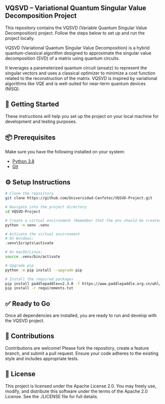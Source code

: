 ## VQSVD – Variational Quantum Singular Value Decomposition Project
This repository contains the VQSVD (Variable Quantum Singular Value Decomposition) project. Follow the steps below to set up and run the project locally.

VQSVD (Variational Quantum Singular Value Decomposition) is a hybrid quantum-classical algorithm designed to approximate the singular value decomposition (SVD) of a matrix using quantum circuits.

It leverages a parameterized quantum circuit (ansatz) to represent the singular vectors and uses a classical optimizer to minimize a cost function related to the reconstruction of the matrix. VQSVD is inspired by variational algorithms like VQE and is well-suited for near-term quantum devices (NISQ).


## 🚀 Getting Started

These instructions will help you set up the project on your local machine for development and testing purposes.

## 📦 Prerequisites

Make sure you have the following installed on your system:

- [Python 3.8](https://www.python.org/downloads/)
- [Git](https://git-scm.com/)

## ⚙️ Setup Instructions

```bash
# Clone the repository
git clone https://github.com/Universidad-Cenfotec/VQSVD-Project.git

# Navigate into the project directory
cd VQSVD-Project

# Create a virtual environment (Remember that the env should be created with Python3.8)
python -m venv .venv

# Activate the virtual environment
# On Windows:
.venv\Scripts\activate

# On macOS/Linux:
source .venv/bin/activate

# Upgrade pip 
python -m pip install --upgrade pip

# Install the required packages
pip install paddlepaddle==2.3.0 -f https://www.paddlepaddle.org.cn/whl/windows/mkl/avx/stable.html
pip install -r requirements.txt
```

## ✅ Ready to Go

Once all dependencies are installed, you are ready to run and develop with the VQSVD project.

## 🤝 Contributions
Contributions are welcome! Please fork the repository, create a feature branch, and submit a pull request. Ensure your code adheres to the existing style and includes appropriate tests.


## 📜 License
This project is licensed under the Apache License 2.0. You may freely use, modify, and distribute this software under the terms of the Apache 2.0 License. See the ./LICENSE file for full details.


